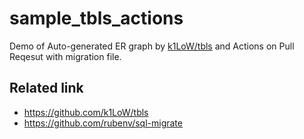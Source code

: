 # sample_tbls_actions
Demo of Auto-generated ER graph by [k1LoW/tbls](https://github.com/k1LoW/tbls) and Actions on Pull Reqesut with migration file.

## Related link
- https://github.com/k1LoW/tbls
- https://github.com/rubenv/sql-migrate